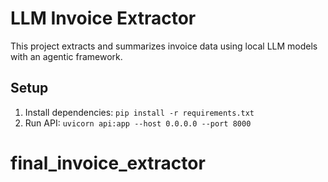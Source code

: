 # LLM Invoice Extractor
This project extracts and summarizes invoice data using local LLM models with an agentic framework.
## Setup
1. Install dependencies: `pip install -r requirements.txt`
2. Run API: `uvicorn api:app --host 0.0.0.0 --port 8000`
# final_invoice_extractor
